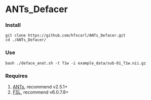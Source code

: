 # ANTs_Defacer

### Install
```
git clone https://github.com/hfxcarl/ANTs_Defacer.git
cd ./ANTs_Defacer/
```

### Use
```
bash ./deface_anat.sh -t T1w -i example_data/sub-01_T1w.nii.gz
```

### Requires
1. [ANTs](https://github.com/ANTsX/ANTs), recommend v2.5.1+
2. [FSL](https://fsl.fmrib.ox.ac.uk/fsl/fslwiki/), recommend v6.0.7.8+
